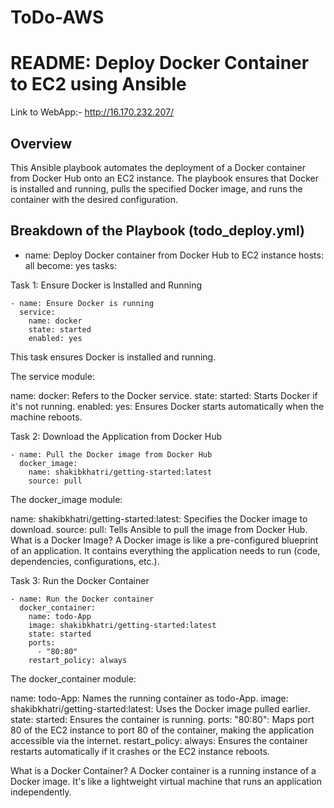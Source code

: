 # ToDo-AWS

# README: Deploy Docker Container to EC2 using Ansible
Link to WebApp:- http://16.170.232.207/
## Overview
This Ansible playbook automates the deployment of a Docker container from Docker Hub onto an EC2 instance. The playbook ensures that Docker is installed and running, pulls the specified Docker image, and runs the container with the desired configuration.

Breakdown of the Playbook (todo_deploy.yml)
---
- name: Deploy Docker container from Docker Hub to EC2 instance
  hosts: all
  become: yes
  tasks:

Task 1: Ensure Docker is Installed and Running

    - name: Ensure Docker is running
      service:
        name: docker
        state: started
        enabled: yes
        
This task ensures Docker is installed and running.

The service module:

name: docker: Refers to the Docker service.
state: started: Starts Docker if it's not running.
enabled: yes: Ensures Docker starts automatically when the machine reboots.

Task 2: Download the Application from Docker Hub

    - name: Pull the Docker image from Docker Hub
      docker_image:
        name: shakibkhatri/getting-started:latest
        source: pull
        
The docker_image module:

name: shakibkhatri/getting-started:latest: Specifies the Docker image to download.
source: pull: Tells Ansible to pull the image from Docker Hub.
What is a Docker Image? A Docker image is like a pre-configured blueprint of an application. It contains everything the application needs to run (code, dependencies, configurations, etc.).

Task 3: Run the Docker Container

    - name: Run the Docker container
      docker_container:
        name: todo-App
        image: shakibkhatri/getting-started:latest
        state: started
        ports:
          - "80:80"
        restart_policy: always
        
The docker_container module:

name: todo-App: Names the running container as todo-App.
image: shakibkhatri/getting-started:latest: Uses the Docker image pulled earlier.
state: started: Ensures the container is running.
ports: "80:80": Maps port 80 of the EC2 instance to port 80 of the container, making the application accessible via the internet.
restart_policy: always: Ensures the container restarts automatically if it crashes or the EC2 instance reboots.

What is a Docker Container? A Docker container is a running instance of a Docker image. It's like a lightweight virtual machine that runs an application independently.
